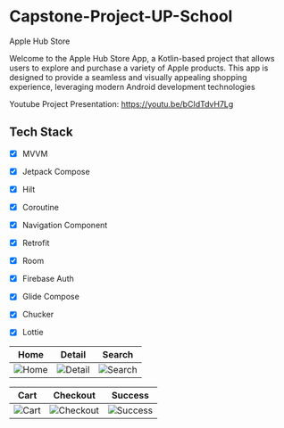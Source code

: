 # Capstone-Project-UP-School
Apple Hub Store

Welcome to the Apple Hub Store App, a Kotlin-based project that allows users to explore and purchase a variety of Apple products. This app is designed to provide a seamless and visually appealing shopping experience, leveraging modern Android development technologies

Youtube Project Presentation: https://youtu.be/bCIdTdvH7Lg

## Tech Stack

- [X] MVVM
- [X] Jetpack Compose
- [X] Hilt
- [X] Coroutine
- [X] Navigation Component
- [X] Retrofit
- [X] Room
- [X] Firebase Auth
- [X] Glide Compose
- [X] Chucker
- [X] Lottie



| Home | Detail | Search | 
|------|--------|--------|
| ![Home](https://github.com/CerenBozada/Capstone-Project-UP-School/assets/69468105/8932e35b-7271-4ef3-a2d4-da7f21221f6f) | ![Detail](https://github.com/CerenBozada/Capstone-Project-UP-School/assets/69468105/470e622d-2bf0-49cb-9c75-23c883b123a7) | ![Search](https://github.com/CerenBozada/Capstone-Project-UP-School/assets/69468105/8803f233-0d26-4d54-9fe3-3f1373c40bc0) | 

| Cart | Checkout | Success |
|------|----------|---------|
| ![Cart](https://github.com/CerenBozada/Capstone-Project-UP-School/assets/69468105/3e8ad673-8297-468d-93f2-b267b768f1f2) | ![Checkout](https://github.com/CerenBozada/Capstone-Project-UP-School/assets/69468105/10d111c3-0cdd-45c8-b1f2-9885baa0bf02) | ![Success](https://github.com/CerenBozada/Capstone-Project-UP-School/assets/69468105/260f282e-6f04-4923-a803-b471b3945c0a) |





